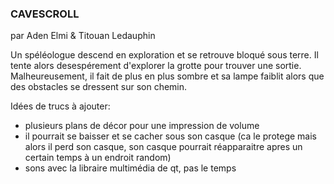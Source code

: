 ### CAVESCROLL
par Aden Elmi & Titouan Ledauphin

Un spéléologue descend en exploration et se retrouve bloqué sous terre. Il tente alors desespérement d'explorer la grotte pour trouver une sortie. Malheureusement, il fait de plus en plus sombre et sa lampe faiblit alors que des obstacles se dressent sur son chemin. 



Idées de trucs à ajouter:
* plusieurs plans de décor pour une impression de volume
* il pourrait se baisser et se cacher sous son casque (ca le protege mais alors il perd son casque, son casque pourrait réapparaitre apres un certain temps à un endroit random)
* sons avec la libraire multimédia de qt, pas le temps
